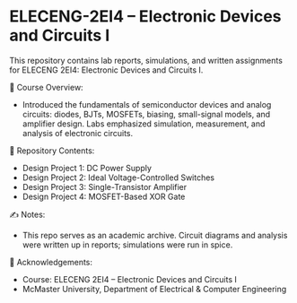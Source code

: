 # ELECENG-2EI4 – Electronic Devices and Circuits I
This repository contains lab reports, simulations, and written assignments for ELECENG 2EI4: Electronic Devices and Circuits I.

📘 Course Overview:
- Introduced the fundamentals of semiconductor devices and analog circuits: diodes, BJTs, MOSFETs, biasing, small-signal models, and amplifier design. Labs emphasized simulation, measurement, and analysis of electronic circuits.

🔬 Repository Contents:
- Design Project 1: DC Power Supply
- Design Project 2: Ideal Voltage-Controlled Switches
- Design Project 3: Single-Transistor Amplifier
- Design Project 4: MOSFET-Based XOR Gate

✍️ Notes:
- This repo serves as an academic archive. Circuit diagrams and analysis were written up in reports; simulations were run in spice.

📜 Acknowledgements:
- Course: ELECENG 2EI4 – Electronic Devices and Circuits I
- McMaster University, Department of Electrical & Computer Engineering
